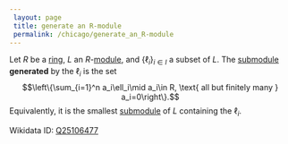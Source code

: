 ```yaml
---
 layout: page
 title: generate an R-module
 permalink: /chicago/generate_an_R-module
---
```

Let $R$ be a [ring](https://defsmath.github.io/DefsMath/ring), $L$ an $R$-[module](https://defsmath.github.io/DefsMath/module_over_a_ring), and $\{\ell_i\}_{i\in I}$ a subset of $L$. The [submodule](https://defsmath.github.io/DefsMath/submodule) **generated** by the $\ell_i$ is the set $$\left\{\sum_{i=1}^n a_i\ell_i\mid a_i\in R, \text{ all but finitely many } a_i=0\right\}.$$ Equivalently, it is the smallest [submodule](https://defsmath.github.io/DefsMath/submodule) of $L$ containing the $\ell_i$.

Wikidata ID: [Q25106477](https://www.wikidata.org/wiki/Q25106477)